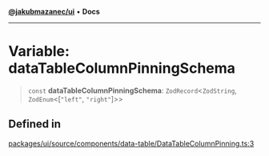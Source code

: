 [**@jakubmazanec/ui**](../README.md) • **Docs**

---

# Variable: dataTableColumnPinningSchema

> `const` **dataTableColumnPinningSchema**: `ZodRecord`\<`ZodString`, `ZodEnum`\<[`"left"`, `"right"`]\>\>

## Defined in

[packages/ui/source/components/data-table/DataTableColumnPinning.ts:3](https://github.com/jakubmazanec/tools/blob/e8e1a063ee4a3ba5413ab6c19f760853c220a8ce/packages/ui/source/components/data-table/DataTableColumnPinning.ts#L3)
